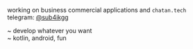working on business commercial applications and `chatan.tech`  
telegram: [@sub4ikgg](https://t.me/sub4ikgg)

~ develop whatever you want  
~ kotlin, android, fun

<!---
Sub4ikGG/Sub4ikGG is a ✨ special ✨ repository because its `README.md` (this file) appears on your GitHub profile.
You can click the Preview link to take a look at your changes.
--->
